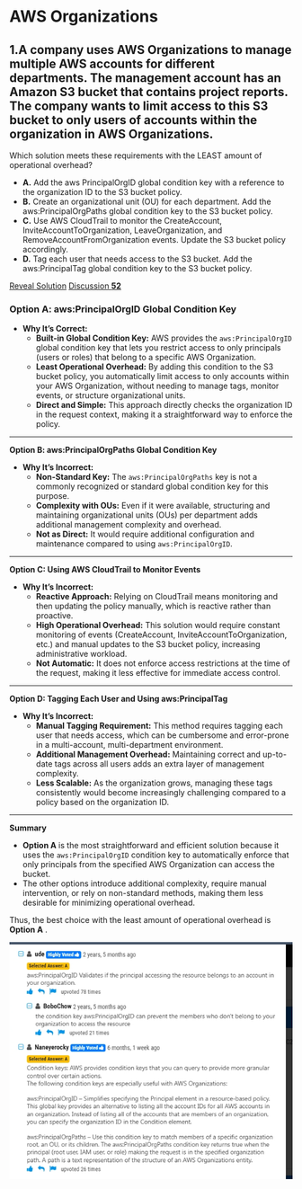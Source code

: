 # AWS Organizations

## 1.A company uses AWS Organizations to manage multiple AWS accounts for different departments. The management account has an Amazon S3 bucket that contains project reports. The company wants to limit access to this S3 bucket to only users of accounts within the organization in AWS Organizations.

Which solution meets these requirements with the LEAST amount of operational overhead?

- **A.** Add the aws PrincipalOrgID global condition key with a reference to the organization ID to the S3 bucket policy.
- **B.** Create an organizational unit (OU) for each department. Add the aws:PrincipalOrgPaths global condition key to the S3 bucket policy.
- **C.** Use AWS CloudTrail to monitor the CreateAccount, InviteAccountToOrganization, LeaveOrganization, and RemoveAccountFromOrganization events. Update the S3 bucket policy accordingly.
- **D.** Tag each user that needs access to the S3 bucket. Add the aws:PrincipalTag global condition key to the S3 bucket policy.

[Reveal Solution](https://www.examtopics.com/exams/amazon/aws-certified-solutions-architect-associate-saa-c03/view/#) [ Discussion **52**](https://www.examtopics.com/exams/amazon/aws-certified-solutions-architect-associate-saa-c03/view/#)

### **Option A: aws:PrincipalOrgID Global Condition Key**

- **Why It’s Correct:**
  - **Built-in Global Condition Key:** AWS provides the `aws:PrincipalOrgID` global condition key that lets you restrict access to only principals (users or roles) that belong to a specific AWS Organization.
  - **Least Operational Overhead:** By adding this condition to the S3 bucket policy, you automatically limit access to only accounts within your AWS Organization, without needing to manage tags, monitor events, or structure organizational units.
  - **Direct and Simple:** This approach directly checks the organization ID in the request context, making it a straightforward way to enforce the policy.

---

**Option B: aws:PrincipalOrgPaths Global Condition Key**

- **Why It’s Incorrect:**
  - **Non-Standard Key:** The `aws:PrincipalOrgPaths` key is not a commonly recognized or standard global condition key for this purpose.
  - **Complexity with OUs:** Even if it were available, structuring and maintaining organizational units (OUs) per department adds additional management complexity and overhead.
  - **Not as Direct:** It would require additional configuration and maintenance compared to using `aws:PrincipalOrgID`.

---

**Option C: Using AWS CloudTrail to Monitor Events**

- **Why It’s Incorrect:**
  - **Reactive Approach:** Relying on CloudTrail means monitoring and then updating the policy manually, which is reactive rather than proactive.
  - **High Operational Overhead:** This solution would require constant monitoring of events (CreateAccount, InviteAccountToOrganization, etc.) and manual updates to the S3 bucket policy, increasing administrative workload.
  - **Not Automatic:** It does not enforce access restrictions at the time of the request, making it less effective for immediate access control.

---

**Option D: Tagging Each User and Using aws:PrincipalTag**

- **Why It’s Incorrect:**
  - **Manual Tagging Requirement:** This method requires tagging each user that needs access, which can be cumbersome and error-prone in a multi-account, multi-department environment.
  - **Additional Management Overhead:** Maintaining correct and up-to-date tags across all users adds an extra layer of management complexity.
  - **Less Scalable:** As the organization grows, managing these tags consistently would become increasingly challenging compared to a policy based on the organization ID.

---

**Summary**

- **Option A** is the most straightforward and efficient solution because it uses the `aws:PrincipalOrgID` condition key to automatically enforce that only principals from the specified AWS Organization can access the bucket.
- The other options introduce additional complexity, require manual intervention, or rely on non-standard methods, making them less desirable for minimizing operational overhead.

Thus, the best choice with the least amount of operational overhead is **Option A** .

![1743178869097](image/AWS-Organizations/1743178869097.png)
